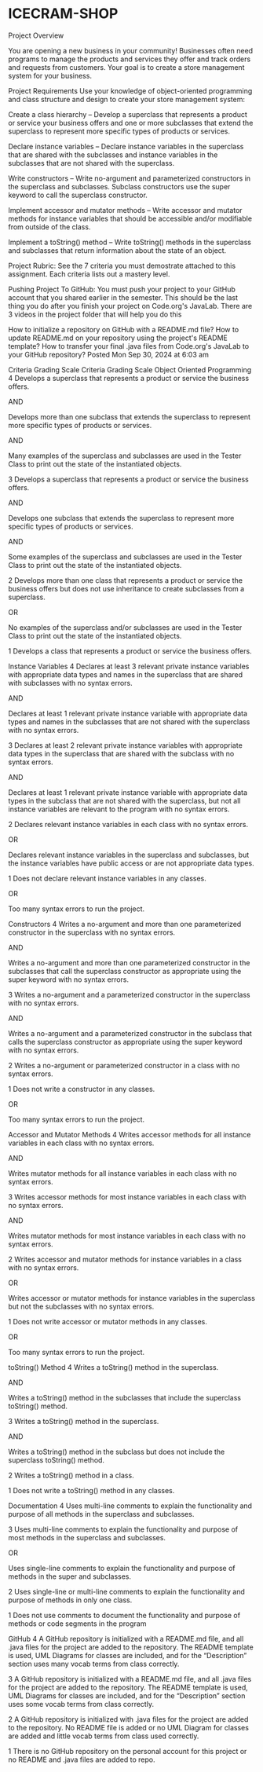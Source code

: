 # ICECRAM-SHOP

Project Overview

You are opening a new business in your community! Businesses often need programs to manage the products and services they offer and track orders and requests from customers. Your goal is to create a store management system for your business.

Project Requirements
Use your knowledge of object-oriented programming and class structure and design to create your store management system:


Create a class hierarchy – Develop a superclass that represents a product or service your business offers and one or more subclasses that extend the superclass to represent more specific types of products or services.



Declare instance variables – Declare instance variables in the superclass that are shared with the subclasses and instance variables in the subclasses that are not shared with the superclass.



Write constructors – Write no-argument and parameterized constructors in the superclass and subclasses. Subclass constructors use the super keyword to call the superclass constructor.



Implement accessor and mutator methods – Write accessor and mutator methods for instance variables that should be accessible and/or modifiable from outside of the class.



Implement a toString() method – Write toString() methods in the superclass and subclasses that return information about the state of an object.


Project Rubric:
See the 7 criteria you must demostrate attached to this assignment. Each criteria lists out a mastery level.

Pushing Project To GitHub:
You must push your project to your GitHub account that you shared earlier in the semester. This should be the last thing you do after you finish your project on Code.org's JavaLab. There are 3 videos in the project folder that will help you do this

How to initialize a repository on GitHub with a README.md file?
How to update README.md on your repository using the project's README template?
How to transfer your final .java files from Code.org's JavaLab to your GitHub repository?
Posted Mon Sep 30, 2024 at 6:03 am

Criteria	Grading Scale
Criteria	Grading Scale
Object Oriented Programming
4
Develops a superclass that represents a product or service the business offers.

AND

Develops more than one subclass that extends the superclass to represent more specific types of products or services.

AND

Many examples of the superclass and subclasses are used in the Tester Class to print out the state of the instantiated objects.

3
Develops a superclass that represents a product or service the business offers.

AND

Develops one subclass that extends the superclass to represent more specific types of products or services.

AND

Some examples of the superclass and subclasses are used in the Tester Class to print out the state of the instantiated objects.

2
Develops more than one class that represents a product or service the business offers but does not use inheritance to create subclasses from a superclass.

OR

No examples of the superclass and/or subclasses are used in the Tester Class to print out the state of the instantiated objects.

1
Develops a class that represents a product or service the business offers.

Instance Variables
4
Declares at least 3 relevant private instance variables with appropriate data types and names in the superclass that are shared with subclasses with no syntax errors.

AND

Declares at least 1 relevant private instance variable with appropriate data types and names in the subclasses that are not shared with the superclass with no syntax errors.

3
Declares at least 2 relevant private instance variables with appropriate data types in the superclass that are shared with the subclass with no syntax errors.

AND

Declares at least 1 relevant private instance variable with appropriate data types in the subclass that are not shared with the superclass, but not all instance variables are relevant to the program with no syntax errors.

2
Declares relevant instance variables in each class with no syntax errors.

OR

Declares relevant instance variables in the superclass and subclasses, but the instance variables have public access or are not appropriate data types.

1
Does not declare relevant instance variables in any classes.

OR

Too many syntax errors to run the project.

Constructors
4
Writes a no-argument and more than one parameterized constructor in the superclass with no syntax errors.

AND

Writes a no-argument and more than one parameterized constructor in the subclasses that call the superclass constructor as appropriate using the super keyword with no syntax errors.

3
Writes a no-argument and a parameterized constructor in the superclass with no syntax errors.

AND

Writes a no-argument and a parameterized constructor in the subclass that calls the superclass constructor as appropriate using the super keyword with no syntax errors.

2
Writes a no-argument or parameterized constructor in a class with no syntax errors.

1
Does not write a constructor in any classes. 

OR

Too many syntax errors to run the project.

Accessor and Mutator Methods
4
Writes accessor methods for all instance variables in each class with no syntax errors.

AND

Writes mutator methods for all instance variables in each class with no syntax errors.

3
Writes accessor methods for most instance variables in each class with no syntax errors.

AND

Writes mutator methods for most instance variables in each class with no syntax errors.

2
Writes accessor and mutator methods for instance variables in a class with no syntax errors.

OR

Writes accessor or mutator methods for instance variables in the superclass but not the subclasses with no syntax errors.

1
Does not write accessor or mutator methods in any classes.

OR

Too many syntax errors to run the project.

toString() Method
4
Writes a toString() method in the superclass.

AND

Writes a toString() method in the subclasses that include the superclass toString() method.

3
Writes a toString() method in the superclass.

AND

Writes a toString() method in the subclass but does not include the superclass toString() method.

2
Writes a toString() method in a class.

1
Does not write a toString() method in any classes.

Documentation
4
Uses multi-line comments to explain the functionality and purpose of all methods in the superclass and subclasses.

3
Uses multi-line comments to explain the functionality and purpose of most methods in the superclass and subclasses.

OR

Uses single-line comments to explain the functionality and purpose of methods in the super and subclasses.

2
Uses single-line or multi-line comments to explain the functionality and purpose of methods in only one class.

1
Does not use comments to document the functionality and purpose of methods or code segments in the program

GitHub
4
A GitHub repository is initialized with a README.md file, and all .java files for the project are added to the repository. The README template is used, UML Diagrams for classes are included, and for the “Description” section uses many vocab terms from class correctly.

3
A GitHub repository is initialized with a README.md file, and all .java files for the project are added to the repository. The README template is used, UML Diagrams for classes are included, and for the “Description” section uses some vocab terms from class correctly.

2
A GitHub repository is initialized with .java files for the project are added to the repository. No README file is added or no UML Diagram for classes are added and little vocab terms from class used correctly.

1
There is no GitHub repository on the personal account for this project or no README and .java files are added to repo.

